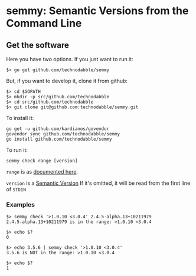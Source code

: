 # semmy: Semantic Versions from the Command Line

## Get the software

Here you have two options. If you just want to run it:
```
$> go get github.com/technodabble/semmy
```

But, if you want to develop it, clone it from github:
```
$> cd $GOPATH
$> mkdir -p src/github.com/technodabble
$> cd src/github.com/technodabble
$> git clone git@github.com:technodabble/semmy.git
```

To install it:
```
go get -u github.com/kardianos/govendor
govendor sync github.com/technodabble/semmy
go install github.com/technodabble/semmy
```

To run it:
```
semmy check range [version]
```
`range` is as [documented here](https://github.com/blang/semver#ranges).

`version` is a [Semantic Version](https://semver.org) If it's omitted, it will
be read from the first line of `STDIN`

### Examples
```
$> semmy check '>1.0.10 <3.0.4' 2.4.5-alpha.13+10211979
2.4.5-alpha.13+10211979 is in the range: >1.0.10 <3.0.4

$> echo $?
0

$> echo 3.5.6 | semmy check '>1.0.10 <3.0.4'
3.5.6 is NOT in the range: >1.0.10 <3.0.4

$> echo $?
1
```
